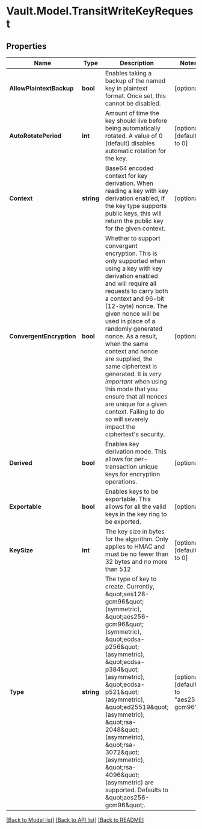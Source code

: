 # Vault.Model.TransitWriteKeyRequest

## Properties

Name | Type | Description | Notes
------------ | ------------- | ------------- | -------------
**AllowPlaintextBackup** | **bool** | Enables taking a backup of the named key in plaintext format. Once set, this cannot be disabled. | [optional] 
**AutoRotatePeriod** | **int** | Amount of time the key should live before being automatically rotated. A value of 0 (default) disables automatic rotation for the key. | [optional] [default to 0]
**Context** | **string** | Base64 encoded context for key derivation. When reading a key with key derivation enabled, if the key type supports public keys, this will return the public key for the given context. | [optional] 
**ConvergentEncryption** | **bool** | Whether to support convergent encryption. This is only supported when using a key with key derivation enabled and will require all requests to carry both a context and 96-bit (12-byte) nonce. The given nonce will be used in place of a randomly generated nonce. As a result, when the same context and nonce are supplied, the same ciphertext is generated. It is *very important* when using this mode that you ensure that all nonces are unique for a given context. Failing to do so will severely impact the ciphertext&#x27;s security. | [optional] 
**Derived** | **bool** | Enables key derivation mode. This allows for per-transaction unique keys for encryption operations. | [optional] 
**Exportable** | **bool** | Enables keys to be exportable. This allows for all the valid keys in the key ring to be exported. | [optional] 
**KeySize** | **int** | The key size in bytes for the algorithm. Only applies to HMAC and must be no fewer than 32 bytes and no more than 512 | [optional] [default to 0]
**Type** | **string** | The type of key to create. Currently, \&quot;aes128-gcm96\&quot; (symmetric), \&quot;aes256-gcm96\&quot; (symmetric), \&quot;ecdsa-p256\&quot; (asymmetric), \&quot;ecdsa-p384\&quot; (asymmetric), \&quot;ecdsa-p521\&quot; (asymmetric), \&quot;ed25519\&quot; (asymmetric), \&quot;rsa-2048\&quot; (asymmetric), \&quot;rsa-3072\&quot; (asymmetric), \&quot;rsa-4096\&quot; (asymmetric) are supported. Defaults to \&quot;aes256-gcm96\&quot;. | [optional] [default to "aes256-gcm96"]


[[Back to Model list]](../README.md#documentation-for-models) [[Back to API list]](../README.md#documentation-for-api-endpoints) [[Back to README]](../README.md)

